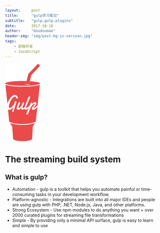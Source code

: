 ```yaml
---
layout:     post
title:      "gulp学习笔记"
subtitle:   "gulp,gulp-plugins"
date:       2017-10-16
author:     "doudoumao"
header-img: "img/post-bg-js-version.jpg"
tags:
    - 前端开发
    - JavaScript
---
```

![java-javascript](/img/in-post/post-gulp/gulp-logo-mini.png)
# The streaming build system
## What is gulp?
- Automation - gulp is a toolkit that helps you automate painful or time-consuming tasks in your development workflow.
- Platform-agnostic - Integrations are built into all major IDEs and people are using gulp with PHP, .NET, Node.js, Java, and other platforms.
- Strong Ecosystem - Use npm modules to do anything you want + over 2000 curated plugins for streaming file transformations
- Simple - By providing only a minimal API surface, gulp is easy to learn and simple to use
